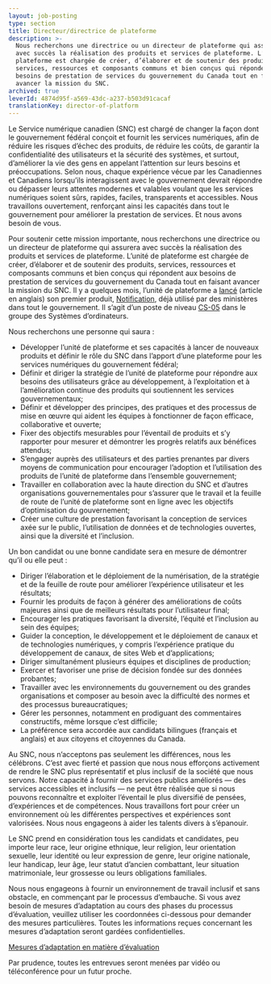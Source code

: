 ```yaml
---
layout: job-posting
type: section
title: Directeur/directrice de plateforme
description: >-
  Nous recherchons une directrice ou un directeur de plateforme qui assurera
  avec succès la réalisation des produits et services de plateforme. L’unité de
  plateforme est chargée de créer, d’élaborer et de soutenir des produits,
  services, ressources et composants communs et bien conçus qui répondent aux
  besoins de prestation de services du gouvernement du Canada tout en faisant
  avancer la mission du SNC.
archived: true
leverId: 4874d95f-a569-43dc-a237-b503d91cacaf
translationKey: director-of-platform
---
```

Le Service numérique canadien (SNC) est chargé de changer la façon dont le gouvernement fédéral conçoit et fournit les services numériques, afin de réduire les risques d’échec des produits, de réduire les coûts, de garantir la confidentialité des utilisateurs et la sécurité des systèmes, et surtout, d’améliorer la vie des gens en appelant l’attention sur leurs besoins et préoccupations. Selon nous, chaque expérience vécue par les Canadiennes et Canadiens lorsqu’ils interagissent avec le gouvernement devrait répondre ou dépasser leurs attentes modernes et valables voulant que les services numériques soient sûrs, rapides, faciles, transparents et accessibles. Nous travaillons ouvertement, renforçant ainsi les capacités dans tout le gouvernement pour améliorer la prestation de services. Et nous avons besoin de vous.

Pour soutenir cette mission importante, nous recherchons une directrice ou un directeur de plateforme qui assurera avec succès la réalisation des produits et services de plateforme. L’unité de plateforme est chargée de créer, d’élaborer et de soutenir des produits, services, ressources et composants communs et bien conçus qui répondent aux besoins de prestation de services du gouvernement du Canada tout en faisant avancer la mission du SNC. Il y a quelques mois, l’unité de plateforme a [lancé](https://nationalpost.com/pmn/news-pmn/canada-news-pmn/youve-got-mail-feds-test-new-e-notification-service-to-save-cash-time) (article en anglais) son premier produit, [Notification](https://notification.alpha.canada.ca/), déjà utilisé par des ministères dans tout le gouvernement. Il s’agit d’un poste de niveau [CS-05](https://www.tbs-sct.gc.ca/agreements-conventions/view-visualiser-fra.aspx?id=1#toc12259212260) dans le groupe des Systèmes d’ordinateurs.

Nous recherchons une personne qui saura :

* Développer l’unité de plateforme et ses capacités à lancer de nouveaux produits et définir le rôle du SNC dans l’apport d’une plateforme pour les services numériques du gouvernement fédéral;
* Définir et diriger la stratégie de l’unité de plateforme pour répondre aux besoins des utilisateurs grâce au développement, à l’exploitation et à l’amélioration continue des produits qui soutiennent les services gouvernementaux;
* Définir et développer des principes, des pratiques et des processus de mise en œuvre qui aident les équipes à fonctionner de façon efficace, collaborative et ouverte;
* Fixer des objectifs mesurables pour l’éventail de produits et s’y rapporter pour mesurer et démontrer les progrès relatifs aux bénéfices attendus;
* S’engager auprès des utilisateurs et des parties prenantes par divers moyens de communication pour encourager l’adoption et l’utilisation des produits de l’unité de plateforme dans l’ensemble gouvernement;
* Travailler en collaboration avec la haute direction du SNC et d’autres organisations gouvernementales pour s’assurer que le travail et la feuille de route de l’unité de plateforme sont en ligne avec les objectifs d’optimisation du gouvernement;
* Créer une culture de prestation favorisant la conception de services axée sur le public, l’utilisation de données et de technologies ouvertes, ainsi que la diversité et l’inclusion.

Un bon candidat ou une bonne candidate sera en mesure de démontrer qu’il ou elle peut :

* Diriger l’élaboration et le déploiement de la numérisation, de la stratégie et de la feuille de route pour améliorer l’expérience utilisateur et les résultats;
* Fournir les produits de façon à générer des améliorations de coûts majeures ainsi que de meilleurs résultats pour l’utilisateur final;
* Encourager les pratiques favorisant la diversité, l’équité et l’inclusion au sein des équipes;
* Guider la conception, le développement et le déploiement de canaux et de technologies numériques, y compris l’expérience pratique du développement de canaux, de sites Web et d’applications;
* Diriger simultanément plusieurs équipes et disciplines de production;
* Exercer et favoriser une prise de décision fondée sur des données probantes;
* Travailler avec les environnements du gouvernement ou des grandes organisations et composer au besoin avec la difficulté des normes et des processus bureaucratiques;
* Gérer les personnes, notamment en prodiguant des commentaires constructifs, même lorsque c’est difficile;
* La préférence sera accordée aux candidats bilingues (français et anglais) et aux citoyens et citoyennes du Canada.

Au SNC, nous n’acceptons pas seulement les différences, nous les célébrons. C’est avec fierté et passion que nous nous efforçons activement de rendre le SNC plus représentatif et plus inclusif de la société que nous servons. Notre capacité à fournir des services publics améliorés — des services accessibles et inclusifs — ne peut être réalisée que si nous pouvons reconnaître et exploiter l’éventail le plus diversifié de pensées, d’expériences et de compétences. Nous travaillons fort pour créer un environnement où les différentes perspectives et expériences sont valorisées. Nous nous engageons à aider les talents divers à s’épanouir.

Le SNC prend en considération tous les candidats et candidates, peu importe leur race, leur origine ethnique, leur religion, leur orientation sexuelle, leur identité ou leur expression de genre, leur origine nationale, leur handicap, leur âge, leur statut d’ancien combattant, leur situation matrimoniale, leur grossesse ou leurs obligations familiales. 

Nous nous engageons à fournir un environnement de travail inclusif et sans obstacle, en commençant par le processus d’embauche. Si vous avez besoin de mesures d’adaptation au cours des phases du processus d’évaluation, veuillez utiliser les coordonnées ci-dessous pour demander des mesures particulières. Toutes les informations reçues concernant les mesures d’adaptation seront gardées confidentielles.

[Mesures d’adaptation en matière d’évaluation](https://www.canada.ca/fr/commission-fonction-publique/services/mesures-d-adaptation-matiere-evaluation.html)

Par prudence, toutes les entrevues seront menées par vidéo ou téléconférence pour un futur proche. 
